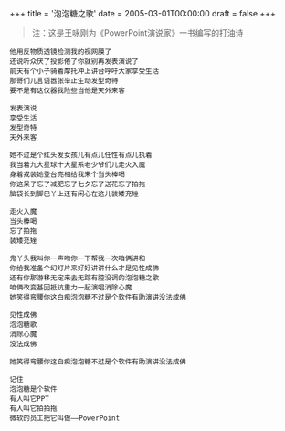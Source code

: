 +++
title = '泡泡糖之歌'
date = 2005-03-01T00:00:00
draft = false
+++

> 注：这是王咏刚为《PowerPoint演说家》一书编写的打油诗


```text
他用反物质透镜检测我的视网膜了
还说听众厌了投影倦了你就别再发表演说了
前天有个小子骑着摩托冲上讲台呼吁大家享受生活
那哥们儿言语嚣张举止生动发型奇特
要不是有这仪器我险些当他是天外来客

发表演说
享受生活
发型奇特
天外来客

她不过是个红头发女孩儿有点儿任性有点儿执着
我当着九大星球十大星系老少爷们儿走火入魔
身着戎装她登台亮相给我来个当头棒喝
你这呆子忘了减肥忘了七夕忘了送花忘了拍拖
脑袋长到脚巴丫上还有闲心在这儿装矮充矬

走火入魔
当头棒喝
忘了拍拖
装矮充矬

鬼丫头我叫你一声吻你一下帮我一次咱俩讲和
你给我准备个幻灯片来好好讲讲什么才是见性成佛
还有你那游移无定来去无踪有腔没调的泡泡糖之歌
咱俩改变基因抵抗重力一起演唱消除心魔
她笑得弯腰你这白痴泡泡糖不过是个软件有助演讲没法成佛

见性成佛
泡泡糖歌
消除心魔
没法成佛

她笑得弯腰你这白痴泡泡糖不过是个软件有助演讲没法成佛

记住
泡泡糖是个软件
有人叫它PPT
有人叫它拍拍拖
微软的员工把它叫做——PowerPoint
```
